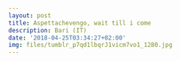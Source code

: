 ```yaml
---
layout: post
title: Aspettachevengo, wait till i come
description: Bari (IT)
date: '2018-04-25T03:34:27+02:00'
img: files/tumblr_p7qd1lbqrJ1vicm7vo1_1280.jpg
---
```

